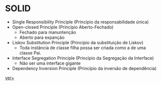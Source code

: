 # SOLID

- Single Responsibility Principle (Princípio da responsabilidade única)
- Open-closed Principle (Princípio Aberto-Fechado)
  - Fechado para manuntenção
  - Aberto para expanção 
- Liskov Substitution Principle (Princípio da substituição de Liskov)
  - Toda instância de classe filha possa ser criada como a de uma classe Pai.
- Interface Segregation Principle (Princípio da Segregação da Interface)
  - Não ser uma interface gigante
- Dependency Inversion Principle (Princípio da inversão de dependência)

[ver+](https://www.youtube.com/watch?v=AbjY8EUUQuk)
